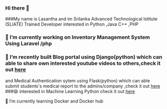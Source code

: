 ### Hi there 👋
###My name is Lasantha and im Srilanka Advanced Technological Istitute (SLIATE) Trained Developer interested in Python ,Java C++ ,PHP  
### 🔭 I’m currently working on Inventory Management System Using Laravel /php
### 🔭 I’m recently built Blog portal using Django(python) which can able to share own interested youtube videos to others,check it out [here](https://github.com/lazantha/my_portal)
and Medical Authentication sytem using Flask(python) which can able submit students's medical report to the admins/company ,check it out [here](https://github.com/lazantha/MedicalSystem) 
###😄 interested in Machine Learning Python  check it out [here](https://github.com/lazantha/Machine-Learning) 






🌱 I’m currently learning Docker and Docker hub
<!--
**lazantha/lazantha** is a ✨ _special_ ✨ repository because its `README.md` (this file) appears on your GitHub profile.

Here are some ideas to get you started:

- 🔭 I’m currently working on ...
- 🌱 I’m currently learning ...
- 👯 I’m looking to collaborate on ...
- 🤔 I’m looking for help with ...
- 💬 Ask me about ...
- 📫 How to reach me: ...
- 😄 Pronouns: ...
- ⚡ Fun fact: ...
-->
